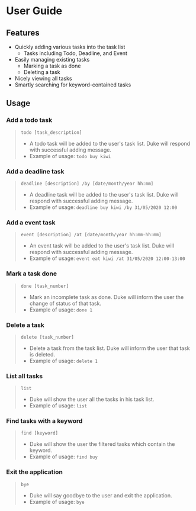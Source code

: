 # User Guide


## Features 
* Quickly adding various tasks into the task list
    * Tasks including Todo, Deadline, and Event
* Easily managing existing tasks
    * Marking a task as done
    * Deleting a task
* Nicely viewing all tasks
* Smartly searching for keyword-contained tasks

## Usage

### Add a todo task

>   `todo [task_description]`
>   * A todo task will be added to the user's task list. Duke will respond with successful adding message.
>   * Example of usage: `todo buy kiwi`

### Add a deadline task

>   `deadline [description] /by [date/month/year hh:mm]`
>   * A deadline task will be added to the user's task list. Duke will respond with successful adding message.
>   * Example of usage: `deadline buy kiwi /by 31/05/2020 12:00`
   
### Add a event task

>    `event [description] /at [date/month/year hh:mm-hh:mm]`
>    * An event task will be added to the user's task list. Duke will respond with successful adding message. 
>    * Example of usage: `event eat kiwi /at 31/05/2020 12:00-13:00`
   
### Mark a task done

>    `done [task_number]`
>    * Mark an incomplete task as done. Duke will inform the user the change of status of that task.
>    * Example of usage: `done 1`
    
### Delete a task

>    `delete [task_number]`
>    * Delete a task from the task list. Duke will inform the user that task is deleted.
>    * Example of usage: `delete 1`

### List all tasks

>    `list`
>    * Duke will show the user all the tasks in his task list.
>    * Example of usage: `list`
    
### Find tasks with a keyword

>    `find [keyword]`
>    * Duke will show the user the filtered tasks which contain the keyword.
>    * Example of usage: `find buy`
    
### Exit the application

>    `bye`
>    * Duke will say goodbye to the user and exit the application.
>    * Example of usage: `bye`

   